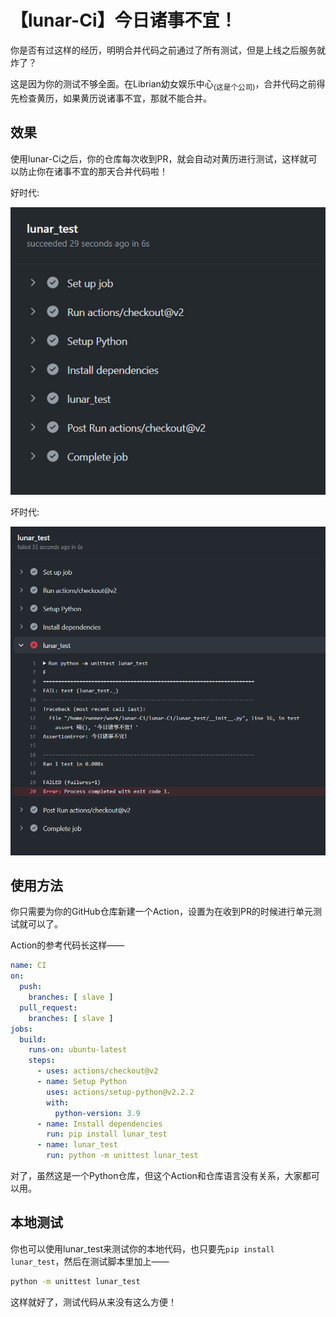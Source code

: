 # 【lunar-Ci】今日诸事不宜！

你是否有过这样的经历，明明合并代码之前通过了所有测试，但是上线之后服务就炸了？

这是因为你的测试不够全面。在Librian幼女娱乐中心<sub>(这是个公司)</sub>，合并代码之前得先检查黄历，如果黄历说诸事不宜，那就不能合并。


## 效果

使用lunar-Ci之后，你的仓库每次收到PR，就会自动对黄历进行测试，这样就可以防止你在诸事不宜的那天合并代码啦！

好时代: 

![img/1.jpg](img/1.jpg)

坏时代: 

![img/2.jpg](img/2.jpg)

## 使用方法

你只需要为你的GitHub仓库新建一个Action，设置为在收到PR的时候进行单元测试就可以了。

Action的参考代码长这样——

```yaml
name: CI
on:
  push:
    branches: [ slave ]
  pull_request:
    branches: [ slave ]
jobs:
  build:
    runs-on: ubuntu-latest
    steps:
      - uses: actions/checkout@v2
      - name: Setup Python
        uses: actions/setup-python@v2.2.2
        with:
          python-version: 3.9
      - name: Install dependencies
        run: pip install lunar_test
      - name: lunar_test
        run: python -m unittest lunar_test
```

对了，虽然这是一个Python仓库，但这个Action和仓库语言没有关系，大家都可以用。


## 本地测试

你也可以使用lunar_test来测试你的本地代码，也只要先`pip install lunar_test`，然后在测试脚本里加上——

```sh
python -m unittest lunar_test
```

这样就好了，测试代码从来没有这么方便！

